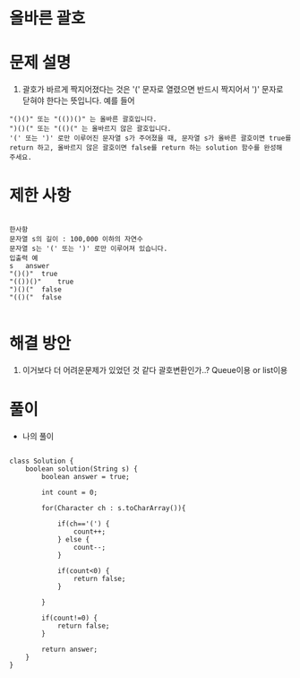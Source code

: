 # 올바른 괄호

# 문제 설명

1. 괄호가 바르게 짝지어졌다는 것은 '(' 문자로 열렸으면 반드시 짝지어서 ')' 문자로 닫혀야 한다는 뜻입니다. 예를 들어

```
"()()" 또는 "(())()" 는 올바른 괄호입니다.
")()(" 또는 "(()(" 는 올바르지 않은 괄호입니다.
'(' 또는 ')' 로만 이루어진 문자열 s가 주어졌을 때, 문자열 s가 올바른 괄호이면 true를 return 하고, 올바르지 않은 괄호이면 false를 return 하는 solution 함수를 완성해 주세요.

```

# 제한 사항

```

한사항
문자열 s의 길이 : 100,000 이하의 자연수
문자열 s는 '(' 또는 ')' 로만 이루어져 있습니다.
입출력 예
s	answer
"()()"	true
"(())()"	true
")()("	false
"(()("	false


```

# 해결 방안

1. 이거보다 더 어려운문제가 있었던 것 같다 괄호변환인가..? Queue이용 or list이용

# 풀이

- 나의 풀이

```

class Solution {
    boolean solution(String s) {
        boolean answer = true;
        
        int count = 0;
        
        for(Character ch : s.toCharArray()){
            
            if(ch=='(') {
                count++;
            } else {
                count--;
            }
            
            if(count<0) {
                return false;
            }
            
        }
        
        if(count!=0) {
            return false;
        }
        
        return answer;
    }
}

```